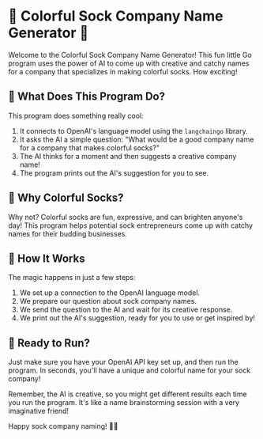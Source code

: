 # 🧦 Colorful Sock Company Name Generator 🌈

Welcome to the Colorful Sock Company Name Generator! This fun little Go program uses the power of AI to come up with creative and catchy names for a company that specializes in making colorful socks. How exciting!

## 🚀 What Does This Program Do?

This program does something really cool:

1. It connects to OpenAI's language model using the `langchaingo` library.
2. It asks the AI a simple question: "What would be a good company name for a company that makes colorful socks?"
3. The AI thinks for a moment and then suggests a creative company name!
4. The program prints out the AI's suggestion for you to see.

## 🎨 Why Colorful Socks?

Why not? Colorful socks are fun, expressive, and can brighten anyone's day! This program helps potential sock entrepreneurs come up with catchy names for their budding businesses.

## 🤖 How It Works

The magic happens in just a few steps:

1. We set up a connection to the OpenAI language model.
2. We prepare our question about sock company names.
3. We send the question to the AI and wait for its creative response.
4. We print out the AI's suggestion, ready for you to use or get inspired by!

## 🌟 Ready to Run?

Just make sure you have your OpenAI API key set up, and then run the program. In seconds, you'll have a unique and colorful name for your sock company!

Remember, the AI is creative, so you might get different results each time you run the program. It's like a name brainstorming session with a very imaginative friend!

Happy sock company naming! 🧦✨
